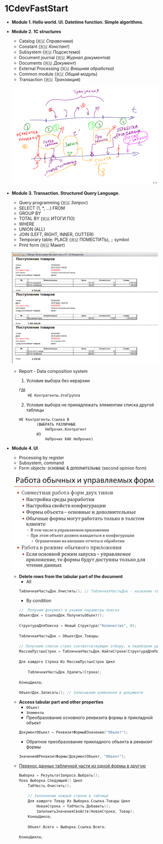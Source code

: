 # 1CdevFastStart

+ **Module 1. Hello world. UI. Datetime function. Simple algorithms.**

+ **Module 2. 1C structures**
    + Catalog (🇷🇺 *Справочики*)
    + Constant (🇷🇺 *Констант*)
    + Subsystem (🇷🇺 *Подсистема*)
    + Document journal (🇷🇺 *Журнал документов*)
    + Documents (🇷🇺 *Документ*)
    + External Processing (🇷🇺 *Внешняя обработка*)
    + Common module (🇷🇺 *Общий модуль*)
    + Transaction (🇷🇺 *Транзакция*)

    ![Alt text](./M2P9/M2C9TRANSACTION.png)

+ **Module 3. Transaction. Structured Query Language.**
    + Query programming (🇷🇺 *Запрос*)
    + SELECT (1, *, ...) FROM
    + GROUP BY
    + TOTAL BY (🇷🇺 ИТОГИ ПО)
    + WHERE
    + UNION (ALL)
    + JOIN (LEFT, RIGHT, INNER, OUTTER)
    + Temporary table: PLACE (🇷🇺 ПОМЕСТИТЬ), `;` symbol
    + Print form (🇷🇺 Макет)

    ![Alt text](./M3P7/M3P71-result.PNG)

    + Report - Data composition system
        
        1. Условие выбора без иерархии
        ```sql
        ГДЕ
            НЕ Контрагенты.ЭтоГруппа
        ```
        2. Условие выбора не принадлежать элементам списка другой таблицы
        ```
        НЕ Контрагенты.Ссылка В
                (ВЫБРАТЬ РАЗЛИЧНЫЕ
                    НеПрочих.Контрагент
                ИЗ
                    НеПрочих КАК НеПрочих)
        ```

+ **Module 4. UI**
    + Processing by register
    + Subsystem, command
    + Form objects: `ОСНОВНЫЕ` & `ДОПОЛНИТЕЛЬНЫЕ` (second opinion form)

    ![Alt text](./M4P3/WorkingForm.png)

    + **Delete rows from the tabular part of the document**
        + All
        ```cpp
        ТабличнаяЧастьДок.Очистить(); // ТабличнаяЧастьДок - название табличного поля
        ```
        + By condition
        ```cpp
        //  Получим документ и укажем параметры поиска 
        ОбъектДок = СсылкаДок.ПолучитьОбъект(); 
        
        СтруктураДляПоиска = Новый Структура("Количество", 0); 
        
        ТабличнаяЧастьДок = ОбъектДок.Товары; 
        
        // Получаем список строк соответсвтвующих отбору, и перебором удаляем
        МассивПустыхСтрок = ТабличнаяЧастьДок.НайтиСтроки(СтруктураДляПоиска); 
        
        Для каждого Строка Из МассивПустыхСтрок Цикл 
        
            ТабличнаяЧастьДок.Удалить(Строка); 
        
        КонецЦикла; 
        
        ОбъектДок.Записать(); // Записываем изменения в документе
        ```
    + **Access tabular part and other properties**
        + `Объект`
        + `Элементы`
        + Преобразование основного реквизита формы в прикладной объект
        ```cpp
        ДокументОбъект = РеквизитФормыВЗначение("Объект");
        ```
        + Обратное преобразование прикладного объекта в реквизит формы
        ```cpp
        ЗначениеВРеквизитФормы(ДокументОбъект, "Объект");
        ```
    + [Перенос данных табличной части из одной формы в другую](https://www.1s-up.ru/programmnaja-obrabotka-tablichnyh-chastej-obektov-v-1s-8-3/)
        ```cpp
        Выборка = РезультатЗапроса.Выбрать();
        Пока Выборка.Следующий() Цикл
            ТабЧасть.Очистить();

            // Заполнение каждой строки в таблице 
            Для каждого Товар Из Выборка.Ссылка.Товары Цикл
                НоваяСтрока = ТабЧасть.Добавить();
                ЗаполнитьЗначенияСвойств(НоваяСтрока, Товар);
            КонецЦикла;

            Объект.Всего = Выборка.Ссылка.Всего;

        КонецЦикла;
        ```